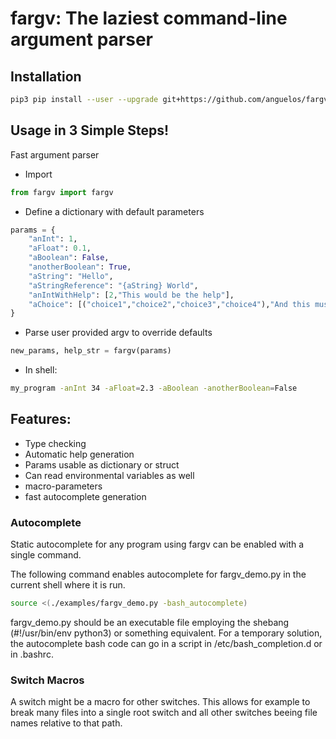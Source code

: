 # fargv: The laziest command-line argument parser  

## Installation

```bash
pip3 pip install --user --upgrade git+https://github.com/anguelos/fargv
```

## Usage in 3 Simple Steps!

Fast argument parser

* Import
```python
from fargv import fargv 
```
* Define a dictionary with default parameters
```python
params = {
    "anInt": 1,
    "aFloat": 0.1,
    "aBoolean": False,
    "anotherBoolean": True,
    "aString": "Hello",
    "aStringReference": "{aString} World",
    "anIntWithHelp": [2,"This would be the help"],
    "aChoice": [("choice1","choice2","choice3","choice4"),"And this must be the help"]
}
```

* Parse user provided argv to override defaults
```python
new_params, help_str = fargv(params)
```

* In shell:
```bash
my_program -anInt 34 -aFloat=2.3 -aBoolean -anotherBoolean=False
```

## Features:
* Type checking
* Automatic help generation
* Params usable as dictionary or struct
* Can read environmental variables as well
* macro-parameters
* fast autocomplete generation

### Autocomplete

Static autocomplete for any program using fargv can be enabled with a single command.

The following command enables autocomplete for fargv_demo.py in the current shell where it is run.
```bash
source <(./examples/fargv_demo.py -bash_autocomplete)
```
fargv_demo.py should be an executable file employing the shebang (#!/usr/bin/env python3) or something equivalent.
For a temporary solution, the autocomplete bash code can go in a script in /etc/bash_completion.d or in .bashrc.

### Switch Macros

A switch might be a macro for other switches.
This allows for example to break many files into a single root switch and all other switches beeing file names relative to that path.
